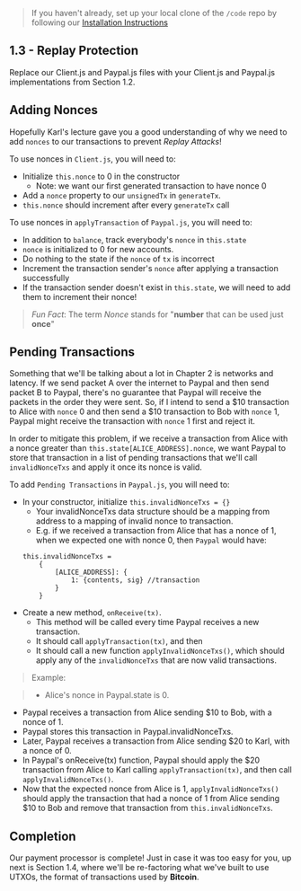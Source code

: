 > If you haven't already, set up your local clone of the `/code` repo by following our [Installation Instructions](https://www.burrrata.ch/ces-website/docs/en/sync/dev-env-setup)

## 1.3 - Replay Protection
Replace our Client.js and Paypal.js files with your Client.js and Paypal.js implementations from Section 1.2.


## Adding Nonces

Hopefully Karl's lecture gave you a good understanding of why we need to add `nonces` to our transactions to prevent *Replay Attacks*!

To use nonces in `Client.js`, you will need to:

* Initialize `this.nonce` to 0 in the constructor
    * Note: we want our first generated transaction to have nonce 0
* Add a `nonce` property to our `unsignedTx` in `generateTx`. 
* `this.nonce` should increment after every `generateTx` call

To use nonces in `applyTransaction` of `Paypal.js`, you will need to:
* In addition to `balance`, track everybody's `nonce` in `this.state`
* `nonce` is initialized to 0 for new accounts. 
* Do nothing to the state if the `nonce` of `tx` is incorrect
* Increment the transaction sender's `nonce` after applying a transaction successfully
* If the transaction sender doesn't exist in `this.state`, we will need to add them to increment their nonce!

> *Fun Fact*: The term *Nonce* stands for "**number** that can be used just **once**"

## Pending Transactions

Something that we'll be talking about a lot in Chapter 2 is networks and latency. If we send packet A over the internet to Paypal and then send packet B to Paypal, there's no guarantee that Paypal will receive the packets in the order they were sent. So, if I intend to send a $10 transaction to Alice with `nonce` 0 and then send a $10 transaction to Bob with `nonce` 1, Paypal might receive the transaction with `nonce` 1 first and reject it. 

In order to mitigate this problem, if we receive a transaction from Alice with a nonce greater than `this.state[ALICE_ADDRESS].nonce`, we want Paypal to store that transaction in a list of pending transactions that we'll call `invalidNonceTxs` and apply it once its nonce is valid.

To add `Pending Transactions` in `Paypal.js`, you will need to:

* In your constructor, initialize `this.invalidNonceTxs = {}`
    * Your invalidNonceTxs data structure should be a mapping from address to a mapping of invalid nonce to transaction. 
    * E.g. if we received a transaction from Alice that has a nonce of 1, when we expected one with nonce 0, then `Paypal` would have:
    ```
    this.invalidNonceTxs =
        {
            [ALICE_ADDRESS]: {
                1: {contents, sig} //transaction
            }
        }
    ```
* Create a new method, `onReceive(tx)`. 
    * This method will be called every time Paypal receives a new transaction.
    * It should call `applyTransaction(tx)`, and then
    * It should call a new function `applyInvalidNonceTxs()`, which should apply any of the `invalidNonceTxs` that are now valid transactions.

> Example: 

> * Alice's nonce in Paypal.state is 0. 
* Paypal receives a transaction from Alice sending $10 to Bob, with a nonce of 1. 
* Paypal stores this transaction in Paypal.invalidNonceTxs. 
* Later, Paypal receives a transaction from Alice sending $20 to Karl, with a nonce of 0. 
* In Paypal's onReceive(tx) function, Paypal should apply the $20 transaction from Alice to Karl calling `applyTransaction(tx)`, and then call `applyInvalidNonceTxs()`. 
* Now that the expected nonce from Alice is 1, `applyInvalidNonceTxs()` should apply the transaction that had a nonce of 1 from Alice sending $10 to Bob and remove that transaction from `this.invalidNonceTxs`.

## Completion

Our payment processor is complete! Just in case it was too easy for you, up next is Section 1.4, where we'll be re-factoring what we've built to use UTXOs, the format of transactions used by **Bitcoin**. 
